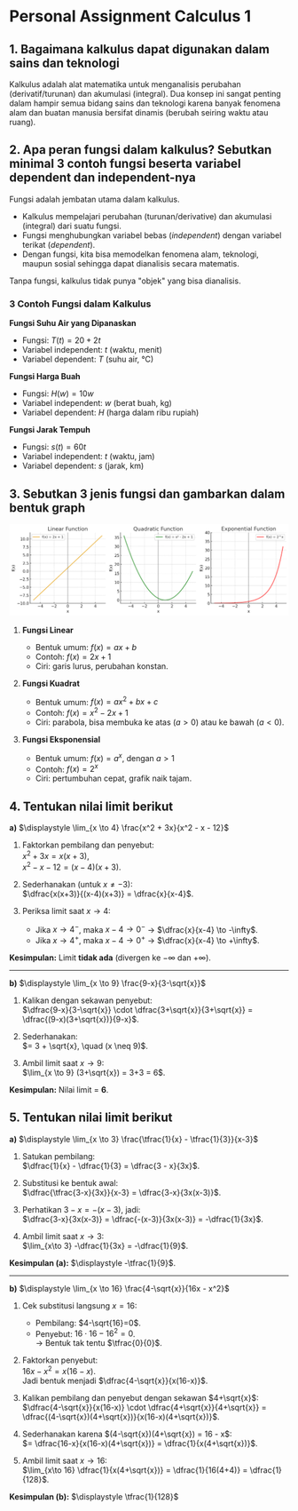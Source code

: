 # Personal Assignment Calculus 1

## 1. Bagaimana kalkulus dapat digunakan dalam sains dan teknologi

Kalkulus adalah alat matematika untuk menganalisis perubahan (derivatif/turunan) dan akumulasi (integral). Dua konsep ini sangat penting dalam hampir semua bidang sains dan teknologi karena banyak fenomena alam dan buatan manusia bersifat dinamis (berubah seiring waktu atau ruang).

## 2. Apa peran fungsi dalam kalkulus? Sebutkan minimal 3 contoh fungsi beserta variabel dependent dan independent-nya

Fungsi adalah jembatan utama dalam kalkulus.

- Kalkulus mempelajari perubahan (turunan/derivative) dan akumulasi (integral) dari suatu fungsi.  
- Fungsi menghubungkan variabel bebas (*independent*) dengan variabel terikat (*dependent*).  
- Dengan fungsi, kita bisa memodelkan fenomena alam, teknologi, maupun sosial sehingga dapat dianalisis secara matematis.  

Tanpa fungsi, kalkulus tidak punya "objek" yang bisa dianalisis.

### 3 Contoh Fungsi dalam Kalkulus

**Fungsi Suhu Air yang Dipanaskan**  
- Fungsi: $T(t)=20+2t$  
- Variabel independent: $t$ (waktu, menit)  
- Variabel dependent: $T$ (suhu air, °C)  

**Fungsi Harga Buah**  
- Fungsi: $H(w)=10w$  
- Variabel independent: $w$ (berat buah, kg)  
- Variabel dependent: $H$ (harga dalam ribu rupiah)  

**Fungsi Jarak Tempuh**  
- Fungsi: $s(t)=60t$  
- Variabel independent: $t$ (waktu, jam)  
- Variabel dependent: $s$ (jarak, km)  

## 3. Sebutkan 3 jenis fungsi dan gambarkan dalam bentuk graph 

![Function Graphs](function.png)

1. **Fungsi Linear**  
   - Bentuk umum: $f(x)=ax+b$  
   - Contoh: $f(x)=2x+1$  
   - Ciri: garis lurus, perubahan konstan.  

2. **Fungsi Kuadrat**  
   - Bentuk umum: $f(x)=ax^2+bx+c$  
   - Contoh: $f(x)=x^2−2x+1$  
   - Ciri: parabola, bisa membuka ke atas ($a > 0$) atau ke bawah ($a < 0$).  

3. **Fungsi Eksponensial**  
   - Bentuk umum: $f(x)=a^x$, dengan $a>1$  
   - Contoh: $f(x)=2^x$  
   - Ciri: pertumbuhan cepat, grafik naik tajam.  

## 4. Tentukan nilai limit berikut

**a)** $\displaystyle \lim_{x \to 4} \frac{x^2 + 3x}{x^2 - x - 12}$  

1. Faktorkan pembilang dan penyebut:  
   $x^2 + 3x = x(x+3)$,  
   $x^2 - x - 12 = (x-4)(x+3)$.  

2. Sederhanakan (untuk $x \neq -3$):  
   $\dfrac{x(x+3)}{(x-4)(x+3)} = \dfrac{x}{x-4}$.  

3. Periksa limit saat $x \to 4$:  
   - Jika $x \to 4^-$, maka $x-4 \to 0^-$ → $\dfrac{x}{x-4} \to -\infty$.  
   - Jika $x \to 4^+$, maka $x-4 \to 0^+$ → $\dfrac{x}{x-4} \to +\infty$.  

**Kesimpulan:** Limit **tidak ada** (divergen ke $-\infty$ dan $+\infty$).  

---

**b)** $\displaystyle \lim_{x \to 9} \frac{9-x}{3-\sqrt{x}}$  

1. Kalikan dengan sekawan penyebut:  
   $\dfrac{9-x}{3-\sqrt{x}} \cdot \dfrac{3+\sqrt{x}}{3+\sqrt{x}} = \dfrac{(9-x)(3+\sqrt{x})}{9-x}$.  

2. Sederhanakan:  
   $= 3 + \sqrt{x}, \quad (x \neq 9)$.  

3. Ambil limit saat $x \to 9$:  
   $\lim_{x \to 9} (3+\sqrt{x}) = 3+3 = 6$.  

**Kesimpulan:** Nilai limit = **6**.  

## 5. Tentukan nilai limit berikut

**a)** $\displaystyle \lim_{x \to 3} \frac{\tfrac{1}{x} - \tfrac{1}{3}}{x-3}$  

1. Satukan pembilang:  
   $\dfrac{1}{x} - \dfrac{1}{3} = \dfrac{3 - x}{3x}$.  

2. Substitusi ke bentuk awal:  
   $\dfrac{\tfrac{3-x}{3x}}{x-3} = \dfrac{3-x}{3x(x-3)}$.  

3. Perhatikan $3-x = -(x-3)$, jadi:  
   $\dfrac{3-x}{3x(x-3)} = \dfrac{-(x-3)}{3x(x-3)} = -\dfrac{1}{3x}$.  

4. Ambil limit saat $x \to 3$:  
   $\lim_{x\to 3} -\dfrac{1}{3x} = -\dfrac{1}{9}$.  

**Kesimpulan (a):** $\displaystyle -\tfrac{1}{9}$.  

---

**b)** $\displaystyle \lim_{x \to 16} \frac{4-\sqrt{x}}{16x - x^2}$  

1. Cek substitusi langsung $x=16$:  
   - Pembilang: $4-\sqrt{16}=0$.  
   - Penyebut: $16\cdot16 - 16^2 = 0$.  
   → Bentuk tak tentu $\tfrac{0}{0}$.  

2. Faktorkan penyebut:  
   $16x - x^2 = x(16 - x)$.  
   Jadi bentuk menjadi $\dfrac{4-\sqrt{x}}{x(16-x)}$.  

3. Kalikan pembilang dan penyebut dengan sekawan $4+\sqrt{x}$:  
   $\dfrac{4-\sqrt{x}}{x(16-x)} \cdot \dfrac{4+\sqrt{x}}{4+\sqrt{x}} = \dfrac{(4-\sqrt{x})(4+\sqrt{x})}{x(16-x)(4+\sqrt{x})}$.  

4. Sederhanakan karena $(4-\sqrt{x})(4+\sqrt{x}) = 16 - x$:  
   $= \dfrac{16-x}{x(16-x)(4+\sqrt{x})} = \dfrac{1}{x(4+\sqrt{x})}$.  

5. Ambil limit saat $x \to 16$:  
   $\lim_{x\to 16} \dfrac{1}{x(4+\sqrt{x})} = \dfrac{1}{16(4+4)} = \dfrac{1}{128}$.  

**Kesimpulan (b):** $\displaystyle \tfrac{1}{128}$